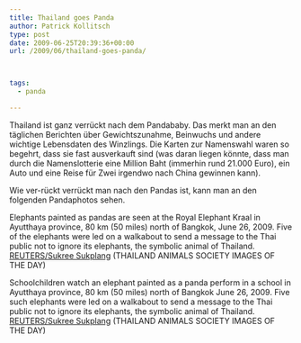 ```yaml
---
title: Thailand goes Panda
author: Patrick Kollitsch
type: post
date: 2009-06-25T20:39:36+00:00
url: /2009/06/thailand-goes-panda/



tags:
  - panda

---
```

Thailand ist ganz verrückt nach dem Pandababy. Das merkt man an den täglichen Berichten über Gewichtszunahme, Beinwuchs und andere wichtige Lebensdaten des Winzlings. Die Karten zur Namenswahl waren so begehrt, dass sie fast ausverkauft sind (was daran liegen könnte, dass man durch die Namenslotterie eine Million Baht (immerhin rund 21.000 Euro), ein Auto und eine Reise für Zwei irgendwo nach China gewinnen kann).

Wie ver-rückt verrückt man nach den Pandas ist, kann man an den folgenden Pandaphotos sehen.

<div class="flickr">
  <txp:thumbnail id="268" link="y" /></p> 
  
  <p>
    Elephants painted as pandas are seen at the Royal Elephant Kraal in Ayutthaya province, 80 km (50 miles) north of Bangkok, June 26, 2009. Five of the elephants were led on a walkabout to send a message to the Thai public not to ignore its elephants, the symbolic animal of Thailand. <a href="http://www.daylife.com/photo/0dQebPMbAugP7?q=thailand+panda+elephant"><span class="caps">REUTERS</span>/Sukree Sukplang</a> (<span class="caps">THAILAND</span> <span class="caps">ANIMALS</span> <span class="caps">SOCIETY</span> <span class="caps">IMAGES</span> OF <span class="caps">THE</span> <span class="caps">DAY</span>)
  </p>
</div>

<div class="flickr">
  <txp:thumbnail id="267" link="y" /></p> 
  
  <p>
    Schoolchildren watch an elephant painted as a panda perform in a school in Ayutthaya province, 80 km (50 miles) north of Bangkok June 26, 2009. Five such elephants were led on a walkabout to send a message to the Thai public not to ignore its elephants, the symbolic animal of Thailand. <a href="http://www.daylife.com/photo/0dQebPMbAugP7?q=thailand+panda+elephant"><span class="caps">REUTERS</span>/Sukree Sukplang</a> (<span class="caps">THAILAND</span> <span class="caps">ANIMALS</span> <span class="caps">SOCIETY</span> <span class="caps">IMAGES</span> OF <span class="caps">THE</span> <span class="caps">DAY</span>)
  </p>
</div>
